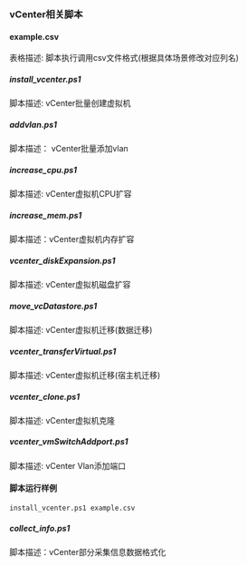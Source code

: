 ### vCenter相关脚本
#### example.csv
表格描述: 脚本执行调用csv文件格式(根据具体场景修改对应列名)

##### install_vcenter.ps1
脚本描述: vCenter批量创建虚拟机

##### addvlan.ps1
脚本描述： vCenter批量添加vlan

##### increase_cpu.ps1
脚本描述: vCenter虚拟机CPU扩容

##### increase_mem.ps1
脚本描述：vCenter虚拟机内存扩容

##### vcenter_diskExpansion.ps1
脚本描述: vCenter虚拟机磁盘扩容

##### move_vcDatastore.ps1
脚本描述: vCenter虚拟机迁移(数据迁移)

##### vcenter_transferVirtual.ps1
脚本描述: vCenter虚拟机迁移(宿主机迁移)

##### vcenter_clone.ps1
脚本描述: vCenter虚拟机克隆

##### vcenter_vmSwitchAddport.ps1
脚本描述: vCenter Vlan添加端口

#### 脚本运行样例
```
install_vcenter.ps1 example.csv
```

##### collect_info.ps1
脚本描述：vCenter部分采集信息数据格式化
